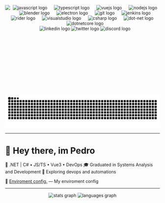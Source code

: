 <img align="left" height="290" src="https://media.tenor.com/Os38-K7VHL4AAAAM/shibainu-typing.gif"  />
<div align="center">
  <img src="https://cdn.jsdelivr.net/gh/devicons/devicon/icons/javascript/javascript-original.svg" height="37" alt="javascript logo"  />
  <img width="14" />
  <img src="https://cdn.jsdelivr.net/gh/devicons/devicon/icons/typescript/typescript-original.svg" height="37" alt="typescript logo"  />
  <img width="14" />
  <img src="https://cdn.jsdelivr.net/gh/devicons/devicon/icons/vuejs/vuejs-original.svg" height="37" alt="vuejs logo"  />
  <img width="14" />
  <img src="https://skillicons.dev/icons?i=nodejs" height="37" alt="nodejs logo"  />
  <img width="14" />
  <img src="https://skillicons.dev/icons?i=blender" height="37" alt="blender logo"  />
  <img width="14" />
  <img src="https://skillicons.dev/icons?i=electron" height="37" alt="electron logo"  />
  <img width="14" />
  <img src="https://skillicons.dev/icons?i=git" height="37" alt="git logo"  />
  <img width="14" />
  <img src="https://skillicons.dev/icons?i=jenkins" height="37" alt="jenkins logo"  />
  <img width="14" />
  <img src="https://skillicons.dev/icons?i=rider" height="37" alt="rider logo"  />
  <img width="14" />
  <img src="https://skillicons.dev/icons?i=visualstudio" height="37" alt="visualstudio logo"  />
  <img width="14" />
  <img src="https://cdn.jsdelivr.net/gh/devicons/devicon/icons/csharp/csharp-original.svg" height="37" alt="csharp logo"  />
  <img width="14" />
  <img src="https://cdn.jsdelivr.net/gh/devicons/devicon/icons/dot-net/dot-net-original.svg" height="37" alt="dot-net logo"  />
  <img width="14" />
  <img src="https://cdn.jsdelivr.net/gh/devicons/devicon/icons/dotnetcore/dotnetcore-original.svg" height="37" alt="dotnetcore logo"  />
</div>

<div align="center">
  <img src="https://raw.githubusercontent.com/maurodesouza/profile-readme-generator/master/src/assets/icons/social/linkedin/default.svg" width="52" height="40" alt="linkedin logo"  />
  <img src="https://raw.githubusercontent.com/maurodesouza/profile-readme-generator/master/src/assets/icons/social/twitter/default.svg" width="52" height="40" alt="twitter logo"  />
  <img src="https://raw.githubusercontent.com/maurodesouza/profile-readme-generator/master/src/assets/icons/social/discord/default.svg" width="52" height="40" alt="discord logo"  />
</div>
<img src="https://raw.githubusercontent.com/VoidPep/VoidPep/output/snake.svg" alt="Snake animation" />

---
# 👋 Hey there, im Pedro

🎯 .NET | C# • JS/TS • Vue3 • DevOps
🎓 Graduated in Systems Analysis and Development
🚀 Exploring devops and automations

🔹 [Enviroment config.](https://github.com/VoidPep/enviroment-config) — My enviroment config

---
<div align="center">
  <img src="https://github-readme-stats.vercel.app/api?username=VoidPep&hide_title=true&hide_rank=true&show_icons=true&include_all_commits=true&count_private=true&disable_animations=false&theme=dracula&locale=en&hide_border=false&order=1" height="150" alt="stats graph"  />
  <img src="https://github-readme-stats.vercel.app/api/top-langs?username=VoidPep&locale=en&hide_title=false&layout=compact&card_width=320&langs_count=5&theme=dracula&hide_border=false&order=2" height="150" alt="languages graph"  />
</div>
